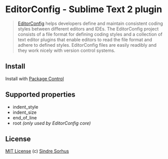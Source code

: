 # EditorConfig - Sublime Text 2 plugin

> [EditorConfig](http://editorconfig.org) helps developers define and maintain consistent coding styles between different editors and IDEs. The EditorConfig project consists of a file format for defining coding styles and a collection of text editor plugins that enable editors to read the file format and adhere to defined styles. EditorConfig files are easily readibly and they work nicely with version control systems.


## Install

Install with [Package Control](http://wbond.net/sublime_packages/package_control)


## Supported properties

- indent_style
- indent_size
- end\_of\_line
- root *(only used by EditorConfig core)*


## License

[MIT License](http://en.wikipedia.org/wiki/MIT_License)
(c) [Sindre Sorhus](http://sindresorhus.com)